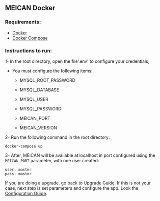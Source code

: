 ## MEICAN Docker

### Requirements:
* <a href="https://docs.docker.com/install">Docker</a>
* <a href="https://docs.docker.com/compose/install">Docker Compose</a>


### Instructions to run:


1- In the root directory, open the file'.env' to configure your credentials;

   - You must configure the following items:
   
     * MYSQL_ROOT_PASSWORD
    
     * MYSQL_DATABASE
    
     * MYSQL_USER
    
     * MYSQL_PASSWORD
     
     * MEICAN_PORT
     
     * MEICAN_VERSION
        
        
2- Run the following command in the root directory:

    docker-compose up


3- After, MEICAN will be available at localhost in port configured using the `MEICAN_PORT` parameter, with one user created:

```
user: master
pass: master
```

If you are doing a upgrade, go back to [Upgrade Guide](https://github.com/ufrgs-hyman/meican/blob/master/docs/guide/upgrade.md). If this is not your case, next step is set parameters and configure the app. Look the [Configuration Guide](https://github.com/ufrgs-hyman/meican/blob/master/docs/guide/configuration.md).

